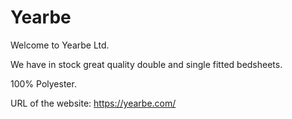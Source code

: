 # Yearbe

Welcome to Yearbe Ltd.

We have in stock great quality double and single fitted bedsheets.

100% Polyester.

URL of the website: https://yearbe.com/






